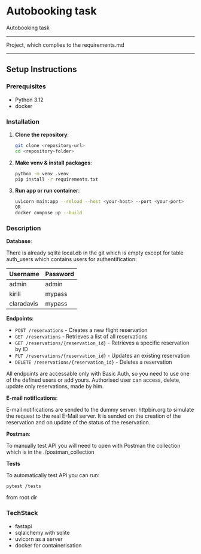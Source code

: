 # Autobooking task

Autobooking task

---

Project, which complies to the requirements.md

---

## Setup Instructions

### Prerequisites

- Python 3.12
- docker

### Installation

1. **Clone the repository**:
   ```bash
   git clone <repository-url>
   cd <repository-folder>

2. **Make venv & install packages**:
   ```bash
   python -m venv .venv
   pip install -r requirements.txt

3. **Run app or run container**:
   ```bash
   uvicorn main:app --reload --host <your-host> --port <your-port>
   OR
   docker compose up --build

### Description

**Database**:

There is already sqlite local.db in the git which is empty except for table auth_users
which contains users for authentification:

| **Username** | **Password** |
|--------------|--------------|
| admin        | admin        |
| kirill       | mypass       |
| claradavis   | mypass       |

**Endpoints**:
- `POST /reservations` - Creates a new flight reservation
- `GET /reservations` - Retrieves a list of all reservations
- `GET /reservations/{reservation_id}` - Retrieves a specific reservation by ID
- `PUT /reservations/{reservation_id}` - Updates an existing reservation
- `DELETE /reservations/{reservation_id}` - Deletes a reservation

All endpoints are accessable only with Basic Auth, so you need to use one of the defined users or add yours. Authorised user can access, delete, update only reservations, made by him. 

**E-mail notifications**:

E-mail notifications are sended to the dummy server: httpbin.org to simulate the request to the real E-Mail server. It is sended on the creation of the reservation and on update of the status of the reservation.

**Postman**:

To manually test API you will need to open with Postman the collection which is in the ./postman_collection

**Tests**
    
To automatically test API you can run:

    pytest /tests 
from root dir

### TechStack
- fastapi
- sqlalchemy with sqlite
- uvicorn as a server
- docker for containerisation
